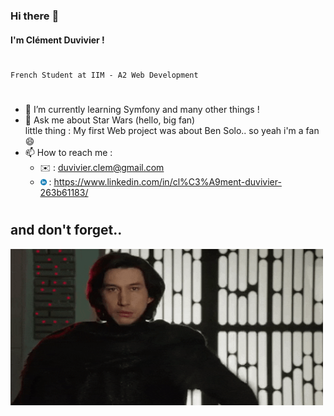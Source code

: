 
### Hi there :wave:
#### I'm Clément Duvivier !
#
### 
    French Student at IIM - A2 Web Development
#
- 🌱 I’m currently learning Symfony and many other things !
- 💬 Ask me about Star Wars (hello, big fan)    
little thing : My first Web project was about Ben Solo.. so yeah i'm a fan :smile:
- 📫 How to reach me : 
    - :envelope: : duvivier.clem@gmail.com
    - <img src="img/linkedIn-logo.png" alt="My Project GIF" width="10" height="10"> : https://www.linkedin.com/in/cl%C3%A9ment-duvivier-263b61183/
#
## and don't forget..
<img src="img/kylo-approves.gif" alt="My Project GIF" width="500" height="250">